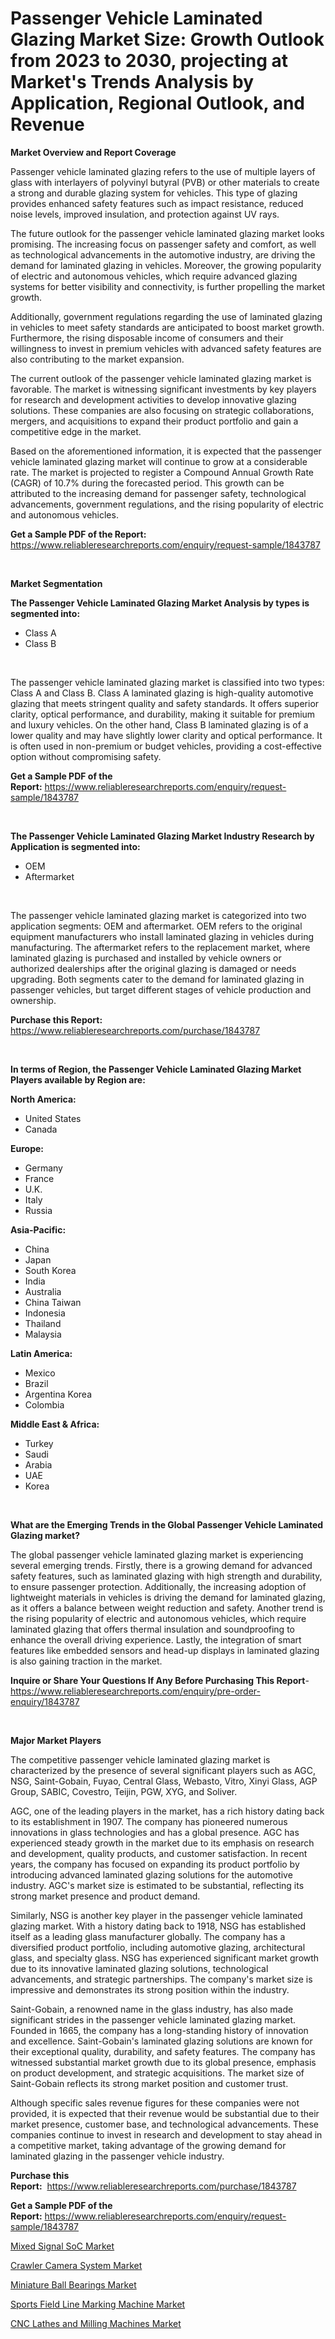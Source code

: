 <p><h1>Passenger Vehicle Laminated Glazing Market Size: Growth Outlook from 2023 to 2030, projecting at Market's Trends Analysis by Application, Regional Outlook, and Revenue</h1></p><p><strong>Market Overview and Report Coverage</strong></p>
<p><p>Passenger vehicle laminated glazing refers to the use of multiple layers of glass with interlayers of polyvinyl butyral (PVB) or other materials to create a strong and durable glazing system for vehicles. This type of glazing provides enhanced safety features such as impact resistance, reduced noise levels, improved insulation, and protection against UV rays.</p><p>The future outlook for the passenger vehicle laminated glazing market looks promising. The increasing focus on passenger safety and comfort, as well as technological advancements in the automotive industry, are driving the demand for laminated glazing in vehicles. Moreover, the growing popularity of electric and autonomous vehicles, which require advanced glazing systems for better visibility and connectivity, is further propelling the market growth.</p><p>Additionally, government regulations regarding the use of laminated glazing in vehicles to meet safety standards are anticipated to boost market growth. Furthermore, the rising disposable income of consumers and their willingness to invest in premium vehicles with advanced safety features are also contributing to the market expansion.</p><p>The current outlook of the passenger vehicle laminated glazing market is favorable. The market is witnessing significant investments by key players for research and development activities to develop innovative glazing solutions. These companies are also focusing on strategic collaborations, mergers, and acquisitions to expand their product portfolio and gain a competitive edge in the market.</p><p>Based on the aforementioned information, it is expected that the passenger vehicle laminated glazing market will continue to grow at a considerable rate. The market is projected to register a Compound Annual Growth Rate (CAGR) of 10.7% during the forecasted period. This growth can be attributed to the increasing demand for passenger safety, technological advancements, government regulations, and the rising popularity of electric and autonomous vehicles.</p></p>
<p><strong>Get a Sample PDF of the Report:</strong> <a href="https://www.reliableresearchreports.com/enquiry/request-sample/1843787">https://www.reliableresearchreports.com/enquiry/request-sample/1843787</a></p>
<p>&nbsp;</p>
<p><strong>Market Segmentation</strong></p>
<p><strong>The Passenger Vehicle Laminated Glazing Market Analysis by types is segmented into:</strong></p>
<p><ul><li>Class A</li><li>Class B</li></ul></p>
<p>&nbsp;</p>
<p><p>The passenger vehicle laminated glazing market is classified into two types: Class A and Class B. Class A laminated glazing is high-quality automotive glazing that meets stringent quality and safety standards. It offers superior clarity, optical performance, and durability, making it suitable for premium and luxury vehicles. On the other hand, Class B laminated glazing is of a lower quality and may have slightly lower clarity and optical performance. It is often used in non-premium or budget vehicles, providing a cost-effective option without compromising safety.</p></p>
<p><strong>Get a Sample PDF of the Report:</strong>&nbsp;<a href="https://www.reliableresearchreports.com/enquiry/request-sample/1843787">https://www.reliableresearchreports.com/enquiry/request-sample/1843787</a></p>
<p>&nbsp;</p>
<p><strong>The Passenger Vehicle Laminated Glazing Market Industry Research by Application is segmented into:</strong></p>
<p><ul><li>OEM</li><li>Aftermarket</li></ul></p>
<p>&nbsp;</p>
<p><p>The passenger vehicle laminated glazing market is categorized into two application segments: OEM and aftermarket. OEM refers to the original equipment manufacturers who install laminated glazing in vehicles during manufacturing. The aftermarket refers to the replacement market, where laminated glazing is purchased and installed by vehicle owners or authorized dealerships after the original glazing is damaged or needs upgrading. Both segments cater to the demand for laminated glazing in passenger vehicles, but target different stages of vehicle production and ownership.</p></p>
<p><strong>Purchase this Report:</strong>&nbsp; <a href="https://www.reliableresearchreports.com/purchase/1843787">https://www.reliableresearchreports.com/purchase/1843787</a></p>
<p>&nbsp;</p>
<p><strong>In terms of Region, the Passenger Vehicle Laminated Glazing Market Players available by Region are:</strong></p>
<p>
    <p> <strong> North America: </strong>
        <ul>
            <li>United States</li>
            <li>Canada</li>
        </ul>
        </p> 
    <p> <strong> Europe: </strong>
        <ul>
            <li>Germany</li>
            <li>France</li>
            <li>U.K.</li>
            <li>Italy</li>
            <li>Russia</li>
        </ul>
        </p> 
    <p> <strong> Asia-Pacific: </strong>
        <ul>
            <li>China</li>
            <li>Japan</li>
            <li>South Korea</li>
            <li>India</li>
            <li>Australia</li>
            <li>China Taiwan</li>
            <li>Indonesia</li>
            <li>Thailand</li>
            <li>Malaysia</li>
        </ul>
        </p> 
    <p> <strong> Latin America: </strong>
        <ul>
            <li>Mexico</li>
            <li>Brazil</li>
            <li>Argentina Korea</li>
            <li>Colombia</li>
        </ul>
        </p> 
    <p> <strong> Middle East & Africa: </strong>
        <ul>
            <li>Turkey</li>
            <li>Saudi</li>
            <li>Arabia</li>
            <li>UAE</li>
            <li>Korea</li>
        </ul>
    </p>
    </p>
<p>&nbsp;</p>
<p><strong>What are the Emerging Trends in the Global Passenger Vehicle Laminated Glazing market?</strong></p>
<p><p>The global passenger vehicle laminated glazing market is experiencing several emerging trends. Firstly, there is a growing demand for advanced safety features, such as laminated glazing with high strength and durability, to ensure passenger protection. Additionally, the increasing adoption of lightweight materials in vehicles is driving the demand for laminated glazing, as it offers a balance between weight reduction and safety. Another trend is the rising popularity of electric and autonomous vehicles, which require laminated glazing that offers thermal insulation and soundproofing to enhance the overall driving experience. Lastly, the integration of smart features like embedded sensors and head-up displays in laminated glazing is also gaining traction in the market.</p></p>
<p><strong>Inquire or Share Your Questions If Any Before Purchasing This Report</strong>- <a href="https://www.reliableresearchreports.com/enquiry/pre-order-enquiry/1843787">https://www.reliableresearchreports.com/enquiry/pre-order-enquiry/1843787</a></p>
<p>&nbsp;</p>
<p><strong>Major Market Players</strong></p>
<p><p>The competitive passenger vehicle laminated glazing market is characterized by the presence of several significant players such as AGC, NSG, Saint-Gobain, Fuyao, Central Glass, Webasto, Vitro, Xinyi Glass, AGP Group, SABIC, Covestro, Teijin, PGW, XYG, and Soliver.</p><p>AGC, one of the leading players in the market, has a rich history dating back to its establishment in 1907. The company has pioneered numerous innovations in glass technologies and has a global presence. AGC has experienced steady growth in the market due to its emphasis on research and development, quality products, and customer satisfaction. In recent years, the company has focused on expanding its product portfolio by introducing advanced laminated glazing solutions for the automotive industry. AGC's market size is estimated to be substantial, reflecting its strong market presence and product demand.</p><p>Similarly, NSG is another key player in the passenger vehicle laminated glazing market. With a history dating back to 1918, NSG has established itself as a leading glass manufacturer globally. The company has a diversified product portfolio, including automotive glazing, architectural glass, and specialty glass. NSG has experienced significant market growth due to its innovative laminated glazing solutions, technological advancements, and strategic partnerships. The company's market size is impressive and demonstrates its strong position within the industry.</p><p>Saint-Gobain, a renowned name in the glass industry, has also made significant strides in the passenger vehicle laminated glazing market. Founded in 1665, the company has a long-standing history of innovation and excellence. Saint-Gobain's laminated glazing solutions are known for their exceptional quality, durability, and safety features. The company has witnessed substantial market growth due to its global presence, emphasis on product development, and strategic acquisitions. The market size of Saint-Gobain reflects its strong market position and customer trust.</p><p>Although specific sales revenue figures for these companies were not provided, it is expected that their revenue would be substantial due to their market presence, customer base, and technological advancements. These companies continue to invest in research and development to stay ahead in a competitive market, taking advantage of the growing demand for laminated glazing in the passenger vehicle industry.</p></p>
<p><strong>Purchase this Report:</strong>&nbsp;&nbsp;<a href="https://www.reliableresearchreports.com/purchase/1843787">https://www.reliableresearchreports.com/purchase/1843787</a></p>
<p></p>
<p><strong>Get a Sample PDF of the Report:</strong>&nbsp;<a href="https://www.reliableresearchreports.com/enquiry/request-sample/1843787">https://www.reliableresearchreports.com/enquiry/request-sample/1843787</a></p>
<p><p><a href="https://medium.com/@orphabrakus2023/mixed-signal-soc-market-furnishes-information-on-market-share-market-trends-and-market-growth-1a17fba396cc">Mixed Signal SoC Market</a></p><p><a href="https://medium.com/@loretadervishi2013/crawler-camera-system-market-insights-into-market-cagr-market-trends-and-growth-strategies-1a52d55c7f57">Crawler Camera System Market</a></p><p><a href="https://www.linkedin.com/pulse/miniature-ball-bearings-market-size-growth-forecast-from-n7fce/">Miniature Ball Bearings Market</a></p><p><a href="https://www.linkedin.com/pulse/sports-field-line-marking-machine-market-insights-players-tr0se/">Sports Field Line Marking Machine Market</a></p><p><a href="https://www.linkedin.com/pulse/cnc-lathes-milling-machines-market-size-2023-2030-global-we3we/">CNC Lathes and Milling Machines Market</a></p></p>